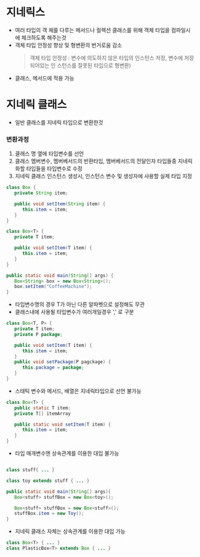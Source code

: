 # 지네릭스
* 여러 타입의 객 체를 다루는 메서드나 컬렉션 클래스를 위해 객체 타입을 컴파일시에 체크하도록 해주는것
* 객체 타입 안정성 향상 및 형변환의 번거로움 감소
   > 객체 타입 안정성 : 변수에 의도하지 않은 타입의 인스턴스 저장, 변수에 저장되어있는 인   스턴스를 잘못된 타입으로 형변환)
*  클래스, 메서드에 적용 가능

# 지네릭 클래스
* 일반 클래스를 지네릭 타입으로 변환한것
### 변환과정
1. 클래스 명 옆에 타입변수를 선언
2. 클래스 멤버변수, 멤버베서드의 반환타입, 멤버베서드의 전달인자 타입들중 지네릭화할 타입들을 타입변수로 수정
3. 지네릭 클래스 인스턴스 생성시, 인스턴스 변수 및 생성자에 사용할 실제 타입 지정
```java
class Box {
   private String item;

   public void setItem(String item) {
      this.item = item;
   }
}

class Box<T> {
   private T item;

   public void setItem(T item) {
      this.item = item;
   }
}

public static void main(String[] args) {
   Box<String> box = new Box<String>();
   box.setItem("CoffeeMachine");
}
```

* 타입변수명의 경우 T가 아닌 다른 알파벳으로 설정해도 무관
* 클래스내에 사용될 타입변수가 여러개일경우 ',' 로 구분
```java
class Box<T, P> {
   private T item;
   private P package;

   public void setItem(T item) {
      this.item = item;
   }
   public void setPackage(P pagckage) {
      this.package = package;
   }
}
```
* 스태틱 변수와 메서드, 배열은 지네릭타입으로 선언 불가능
```java
class Box<T> {
   public static T item;
   private T[] itemArray

   public static void setItem(T item) {
      this.item = item;
   }
}
```
* 타입 매개변수엔 상속관계를 이용한 대입 불가능
```java

class stuff{ ... }

class toy extends stuff { ... }

public static void main(String[] args){
   Box<stuff> stuffBox = new Box<toy>();

   Box<stuff> stuffBox = new Box<stuff>();
   stuffBox.item = new Toy();
}
```
* 지네릭 클래스 자체는 상속관계를 이용한 대입 가능
```java
class Box<T> { ... }
class PlasticBox<T> extends Box { ... }

```


<!--stackedit_data:
eyJoaXN0b3J5IjpbLTIxMzM1MTkzODMsLTEzMTAxNTU2MDEsMT
A2NTAwMjM0MF19
-->